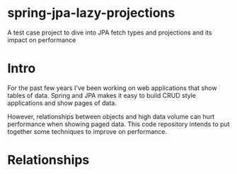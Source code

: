 # spring-jpa-lazy-projections
A test case project to dive into JPA fetch types and projections and its impact on performance

# Intro

For the past few years I've been working on web applications that show tables of data.
Spring and JPA makes it easy to build CRUD style applications and show pages of data.

However, relationships between objects and high data volume can hurt performance when showing paged data.
This code repository intends to put together some techniques to improve on performance.

# Relationships
